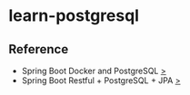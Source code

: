 # learn-postgresql

## Reference

- Spring Boot Docker and PostgreSQL [>](https://www.youtube.com/watch?v=_Gdb-jK3Sr4)
- Spring Boot Restful + PostgreSQL + JPA [>](https://www.youtube.com/watch?v=fMij6c_enZ8&list=PLhpIFfZl9Y6yTFLUMW6vWXBAx4su_LYLp)